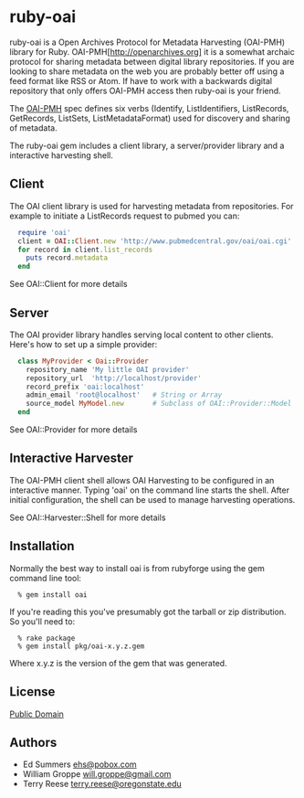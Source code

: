 ruby-oai
========

ruby-oai is a Open Archives Protocol for Metadata Harvesting (OAI-PMH)
library for Ruby. OAI-PMH[http://openarchives.org] it is a somewhat 
archaic protocol for sharing metadata between digital library repositories. 
If you are looking to share metadata on the web you are probably better off
using a feed format like RSS or Atom. If have to work with a backwards 
digital repository that only offers OAI-PMH access then ruby-oai is your 
friend.

The [OAI-PMH](http://openarchives.org) spec defines six verbs (Identify, ListIdentifiers, ListRecords, 
GetRecords, ListSets, ListMetadataFormat) used for discovery and sharing of
metadata.

The ruby-oai gem includes a client library, a server/provider library and
a interactive harvesting shell.

Client
------

The OAI client library is used for harvesting metadata from repositories. 
For example to initiate a ListRecords request to pubmed you can:

```ruby
  require 'oai'
  client = OAI::Client.new 'http://www.pubmedcentral.gov/oai/oai.cgi'
  for record in client.list_records
    puts record.metadata
  end
```

See OAI::Client for more details

Server
------

The OAI provider library handles serving local content to other clients. Here's how to set up a simple provider:

```ruby
  class MyProvider < Oai::Provider
    repository_name 'My little OAI provider'
    repository_url  'http://localhost/provider'
    record_prefix 'oai:localhost'
    admin_email 'root@localhost'   # String or Array
    source_model MyModel.new       # Subclass of OAI::Provider::Model
  end
```

See OAI::Provider for more details

Interactive Harvester
---------------------

The OAI-PMH client shell allows OAI Harvesting to be configured in an interactive manner.  Typing 'oai' on the command line starts the shell. After initial configuration, the shell can be used to manage harvesting operations.

See OAI::Harvester::Shell for more details

Installation
------------

Normally the best way to install oai is from rubyforge using the gem
command line tool:

```
  % gem install oai
```

If you're reading this you've presumably got the tarball or zip distribution.
So you'll need to:

```
  % rake package
  % gem install pkg/oai-x.y.z.gem 
```

Where x.y.z is the version of the gem that was generated.

License
-------

[Public Domain](http://creativecommons.org/publicdomain/zero/1.0/)

Authors
-------

* Ed Summers <ehs@pobox.com>
* William Groppe <will.groppe@gmail.com>
* Terry Reese <terry.reese@oregonstate.edu>

